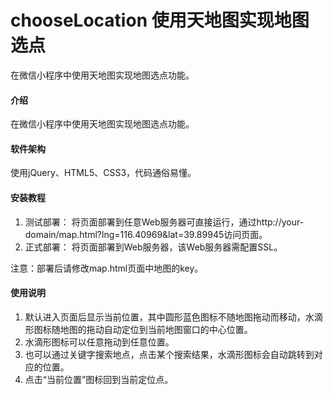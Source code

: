 # chooseLocation 使用天地图实现地图选点
在微信小程序中使用天地图实现地图选点功能。

#### 介绍
在微信小程序中使用天地图实现地图选点功能。


#### 软件架构
使用jQuery、HTML5、CSS3，代码通俗易懂。


#### 安装教程
1.  测试部署：
将页面部署到任意Web服务器可直接运行，通过http://your-domain/map.html?lng=116.40969&lat=39.89945访问页面。
2.  正式部署：
将页面部署到Web服务器，该Web服务器需配置SSL。

注意：部署后请修改map.html页面中地图的key。


#### 使用说明

1. 默认进入页面后显示当前位置，其中圆形蓝色图标不随地图拖动而移动，水滴形图标随地图的拖动自动定位到当前地图窗口的中心位置。
2. 水滴形图标可以任意拖动到任意位置。
3. 也可以通过关键字搜索地点，点击某个搜索结果，水滴形图标会自动跳转到对应的位置。
4. 点击“当前位置”图标回到当前定位点。
